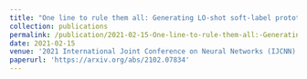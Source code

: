 ```yaml
---
title: "One line to rule them all: Generating LO-shot soft-label prototypes"
collection: publications
permalink: /publication/2021-02-15-One-line-to-rule-them-all:-Generating-LO-shot-soft-label-prototypes
date: 2021-02-15
venue: '2021 International Joint Conference on Neural Networks (IJCNN)'
paperurl: 'https://arxiv.org/abs/2102.07834'
---
```


